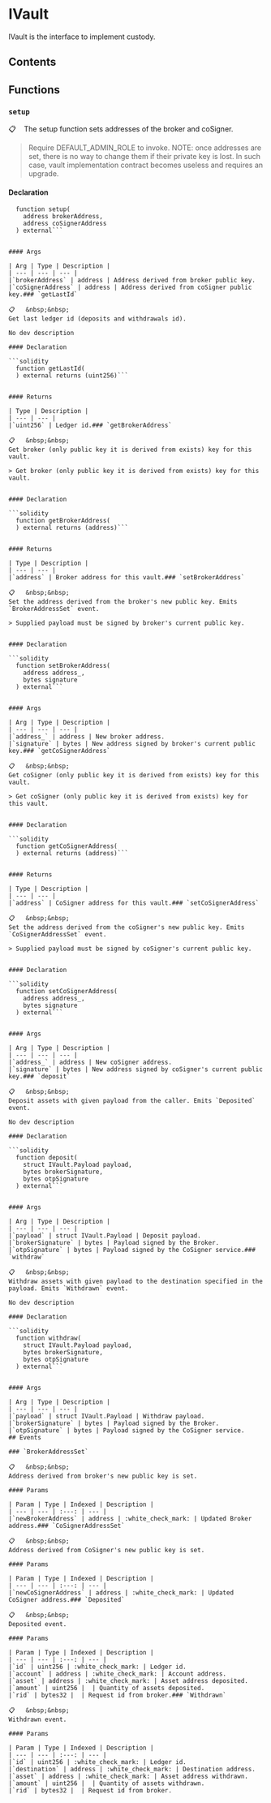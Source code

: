 # IVault

IVault is the interface to implement custody.

## Contents
<!-- START doctoc -->
<!-- END doctoc -->


## Functions

### `setup`

📋   &nbsp;&nbsp;
The setup function sets addresses of the broker and coSigner.

> Require DEFAULT_ADMIN_ROLE to invoke. NOTE: once addresses are set, there is no way to change them if their private key is lost. In such case, vault implementation contract becomes useless and requires an upgrade.


#### Declaration

```solidity
  function setup(
    address brokerAddress,
    address coSignerAddress
  ) external```


#### Args

| Arg | Type | Description |
| --- | --- | --- |
|`brokerAddress` | address | Address derived from broker public key.
|`coSignerAddress` | address | Address derived from coSigner public key.### `getLastId`

📋   &nbsp;&nbsp;
Get last ledger id (deposits and withdrawals id).

No dev description

#### Declaration

```solidity
  function getLastId(
  ) external returns (uint256)```


#### Returns

| Type | Description |
| --- | --- |
|`uint256` | Ledger id.### `getBrokerAddress`

📋   &nbsp;&nbsp;
Get broker (only public key it is derived from exists) key for this vault.

> Get broker (only public key it is derived from exists) key for this vault.


#### Declaration

```solidity
  function getBrokerAddress(
  ) external returns (address)```


#### Returns

| Type | Description |
| --- | --- |
|`address` | Broker address for this vault.### `setBrokerAddress`

📋   &nbsp;&nbsp;
Set the address derived from the broker's new public key. Emits `BrokerAddressSet` event.

> Supplied payload must be signed by broker's current public key.


#### Declaration

```solidity
  function setBrokerAddress(
    address address_,
    bytes signature
  ) external```


#### Args

| Arg | Type | Description |
| --- | --- | --- |
|`address_` | address | New broker address.
|`signature` | bytes | New address signed by broker's current public key.### `getCoSignerAddress`

📋   &nbsp;&nbsp;
Get coSigner (only public key it is derived from exists) key for this vault.

> Get coSigner (only public key it is derived from exists) key for this vault.


#### Declaration

```solidity
  function getCoSignerAddress(
  ) external returns (address)```


#### Returns

| Type | Description |
| --- | --- |
|`address` | CoSigner address for this vault.### `setCoSignerAddress`

📋   &nbsp;&nbsp;
Set the address derived from the coSigner's new public key. Emits `CoSignerAddressSet` event.

> Supplied payload must be signed by coSigner's current public key.


#### Declaration

```solidity
  function setCoSignerAddress(
    address address_,
    bytes signature
  ) external```


#### Args

| Arg | Type | Description |
| --- | --- | --- |
|`address_` | address | New coSigner address.
|`signature` | bytes | New address signed by coSigner's current public key.### `deposit`

📋   &nbsp;&nbsp;
Deposit assets with given payload from the caller. Emits `Deposited` event.

No dev description

#### Declaration

```solidity
  function deposit(
    struct IVault.Payload payload,
    bytes brokerSignature,
    bytes otpSignature
  ) external```


#### Args

| Arg | Type | Description |
| --- | --- | --- |
|`payload` | struct IVault.Payload | Deposit payload.
|`brokerSignature` | bytes | Payload signed by the Broker.
|`otpSignature` | bytes | Payload signed by the CoSigner service.### `withdraw`

📋   &nbsp;&nbsp;
Withdraw assets with given payload to the destination specified in the payload. Emits `Withdrawn` event.

No dev description

#### Declaration

```solidity
  function withdraw(
    struct IVault.Payload payload,
    bytes brokerSignature,
    bytes otpSignature
  ) external```


#### Args

| Arg | Type | Description |
| --- | --- | --- |
|`payload` | struct IVault.Payload | Withdraw payload.
|`brokerSignature` | bytes | Payload signed by the Broker.
|`otpSignature` | bytes | Payload signed by the CoSigner service.
## Events

### `BrokerAddressSet`

📋   &nbsp;&nbsp;
Address derived from broker's new public key is set.

#### Params

| Param | Type | Indexed | Description |
| --- | --- | :---: | --- |
|`newBrokerAddress` | address | :white_check_mark: | Updated Broker address.### `CoSignerAddressSet`

📋   &nbsp;&nbsp;
Address derived from CoSigner's new public key is set.

#### Params

| Param | Type | Indexed | Description |
| --- | --- | :---: | --- |
|`newCoSignerAddress` | address | :white_check_mark: | Updated CoSigner address.### `Deposited`

📋   &nbsp;&nbsp;
Deposited event.

#### Params

| Param | Type | Indexed | Description |
| --- | --- | :---: | --- |
|`id` | uint256 | :white_check_mark: | Ledger id.
|`account` | address | :white_check_mark: | Account address.
|`asset` | address | :white_check_mark: | Asset address deposited.
|`amount` | uint256 |  | Quantity of assets deposited.
|`rid` | bytes32 |  | Request id from broker.### `Withdrawn`

📋   &nbsp;&nbsp;
Withdrawn event.

#### Params

| Param | Type | Indexed | Description |
| --- | --- | :---: | --- |
|`id` | uint256 | :white_check_mark: | Ledger id.
|`destination` | address | :white_check_mark: | Destination address.
|`asset` | address | :white_check_mark: | Asset address withdrawn.
|`amount` | uint256 |  | Quantity of assets withdrawn.
|`rid` | bytes32 |  | Request id from broker.
